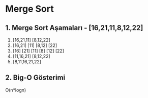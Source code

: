 # Merge Sort

## 1. Merge Sort Aşamaları - [16,21,11,8,12,22]
1. [16,21,11] [8,12,22]
2. [16,21] [11] [8,12] [22]
3. [16] [21] [11] [8] [12] [22]
4. [11,16,21] [8,12,22]
5. [8,11,16,21,22]

## 2. Big-O Gösterimi
O(n*logn)